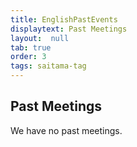 ```yaml
---
title: EnglishPastEvents
displaytext: Past Meetings
layout:  null
tab: true
order: 3
tags: saitama-tag
---
```


## Past Meetings

We have no past meetings.
